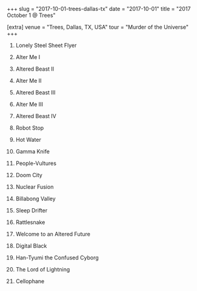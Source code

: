 +++
slug = "2017-10-01-trees-dallas-tx"
date = "2017-10-01"
title = "2017 October 1 @ Trees"

[extra]
venue = "Trees, Dallas, TX, USA"
tour = "Murder of the Universe"
+++


 1. Lonely Steel Sheet Flyer

 2. Alter Me I

 3. Altered Beast II

 4. Alter Me II

 5. Altered Beast III

 6. Alter Me III

 7. Altered Beast IV

 8. Robot Stop

 9. Hot Water

10. Gamma Knife

11. People-Vultures

12. Doom City

13. Nuclear Fusion

14. Billabong Valley

15. Sleep Drifter

16. Rattlesnake

17. Welcome to an Altered Future

18. Digital Black

19. Han-Tyumi the Confused Cyborg

20. The Lord of Lightning

21. Cellophane


